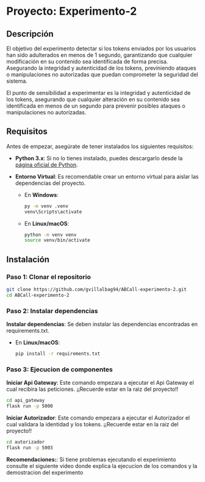 # Proyecto: Experimento-2

## Descripción

El objetivo del experimento detectar si los tokens enviados por los usuarios han sido adulterados en menos de 1 segundo, garantizando que cualquier modificación en su contenido sea identificada de forma precisa. Asegurando la integridad y autenticidad de los tokens, previniendo ataques o manipulaciones no autorizadas que puedan comprometer la seguridad del sistema. ​

El punto de sensibilidad a experimentar es la integridad y autenticidad de los tokens, asegurando que cualquier alteración en su contenido sea identificada en menos de un segundo para prevenir posibles ataques o manipulaciones no autorizadas.​

## Requisitos

Antes de empezar, asegúrate de tener instalados los siguientes requisitos:

- **Python 3.x**: Si no lo tienes instalado, puedes descargarlo desde la [página oficial de Python](https://www.python.org/downloads/).

- **Entorno Virtual**: Es recomendable crear un entorno virtual para aislar las dependencias del proyecto.

  - En **Windows**:
    ```bash
    py -m venv .venv
    venv\Scripts\activate
    ```

  - En **Linux/macOS**:
    ```bash
    python -m venv venv
    source venv/bin/activate
    ```

## Instalación

### Paso 1: Clonar el repositorio

```bash
git clone https://github.com/gvillalbag94/ABCall-experimento-2.git
cd ABCall-experimento-2
```

### Paso 2: Instalar dependencias

**Instalar dependencias**: Se deben instalar las dependencias encontradas en requirements.txt.

  - En **Linux/macOS**:
    ```bash
    pip install -r requirements.txt
    ```

### Paso 3: Ejecucion de componentes

**Iniciar Api Gateway**: Este comando empezara a ejecutar el Api Gateway el cual recibira las peticiones. ¡¡Recuerde estar en la raiz del proyecto!!

```bash
cd api_gateway
flask run -p 5000
```

**Iniciar Autorizador**: Este comando empezara a ejecutar el Autorizador el cual validara la identidad y los tokens. ¡¡Recuerde estar en la raiz del proyecto!!

```bash
cd autorizador
flask run -p 5003
```

**Recomendaciones:**: 
Si tiene problemas ejecutando el experimiento consulte el siguiente video donde explica la ejecucion de los comandos y la demostracion del experimento
